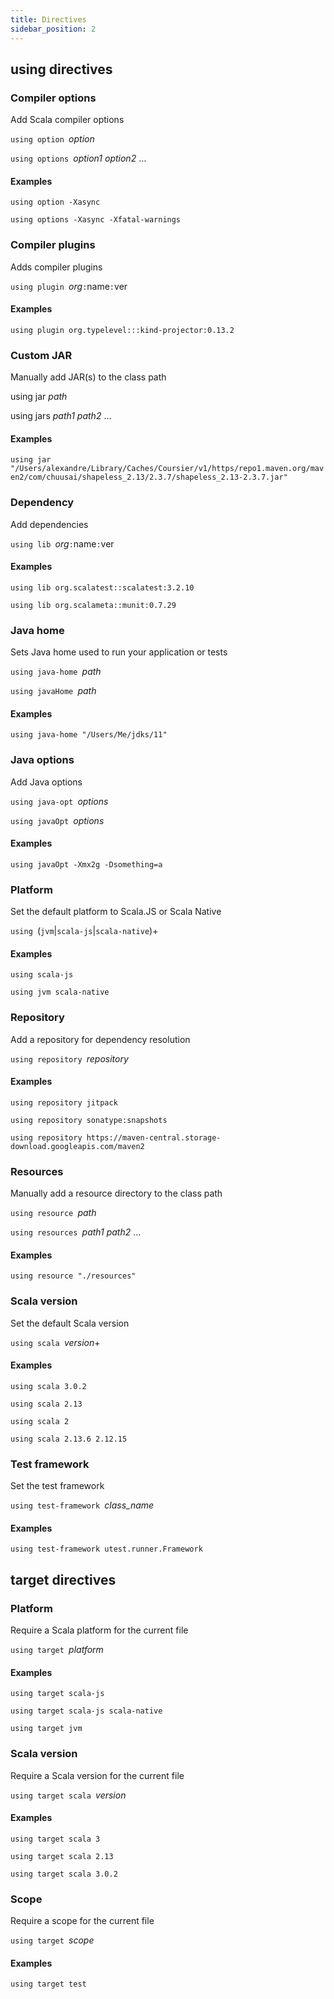```yaml
---
title: Directives
sidebar_position: 2
---
```


## using directives

### Compiler options

Add Scala compiler options

`using option `_option_

`using options `_option1_ _option2_ …

#### Examples
`using option -Xasync`

`using options -Xasync -Xfatal-warnings`

### Compiler plugins

Adds compiler plugins

`using plugin `_org_`:`name`:`ver

#### Examples
`using plugin org.typelevel:::kind-projector:0.13.2`

### Custom JAR

Manually add JAR(s) to the class path

using jar _path_ 

using jars _path1_ _path2_ …

#### Examples
`using jar "/Users/alexandre/Library/Caches/Coursier/v1/https/repo1.maven.org/maven2/com/chuusai/shapeless_2.13/2.3.7/shapeless_2.13-2.3.7.jar"`

### Dependency

Add dependencies

`using lib `_org_`:`name`:`ver

#### Examples
`using lib org.scalatest::scalatest:3.2.10`

`using lib org.scalameta::munit:0.7.29`

### Java home

Sets Java home used to run your application or tests

`using java-home `_path_ 

`using javaHome `_path_

#### Examples
`using java-home "/Users/Me/jdks/11"`

### Java options

Add Java options

`using java-opt `_options_

`using javaOpt `_options_

#### Examples
`using javaOpt -Xmx2g -Dsomething=a`

### Platform

Set the default platform to Scala.JS or Scala Native

`using `(`jvm`|`scala-js`|`scala-native`)+

#### Examples
`using scala-js`

`using jvm scala-native`

### Repository

Add a repository for dependency resolution

`using repository `_repository_

#### Examples
`using repository jitpack`

`using repository sonatype:snapshots`

`using repository https://maven-central.storage-download.googleapis.com/maven2`

### Resources

Manually add a resource directory to the class path

`using resource `_path_

`using resources `_path1_ _path2_ …

#### Examples
`using resource "./resources"`

### Scala version

Set the default Scala version

`using scala `_version_+

#### Examples
`using scala 3.0.2`

`using scala 2.13`

`using scala 2`

`using scala 2.13.6 2.12.15`

### Test framework

Set the test framework

`using test-framework `_class_name_

#### Examples
`using test-framework utest.runner.Framework`


## target directives

### Platform

Require a Scala platform for the current file

`using target `_platform_

#### Examples
`using target scala-js`

`using target scala-js scala-native`

`using target jvm`

### Scala version

Require a Scala version for the current file

`using target scala `_version_

#### Examples
`using target scala 3`

`using target scala 2.13`

`using target scala 3.0.2`

### Scope

Require a scope for the current file

`using target `_scope_

#### Examples
`using target test`

